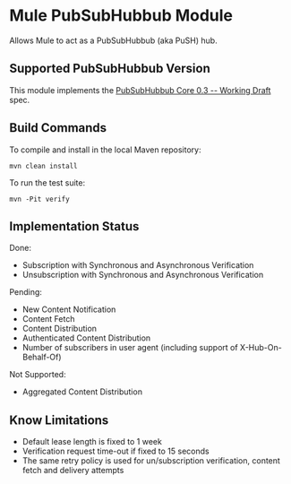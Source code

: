 Mule PubSubHubbub Module
========================

Allows Mule to act as a PubSubHubbub (aka PuSH) hub.

Supported PubSubHubbub Version
------------------------------

This module implements the [PubSubHubbub Core 0.3 -- Working Draft](http://pubsubhubbub.googlecode.com/svn/trunk/pubsubhubbub-core-0.3.html) spec.


Build Commands
--------------

To compile and install in the local Maven repository:

    mvn clean install  

To run the test suite:

    mvn -Pit verify
    
    
Implementation Status
---------------------

Done:

- Subscription with Synchronous and Asynchronous Verification
- Unsubscription with Synchronous and Asynchronous Verification

Pending:

- New Content Notification
- Content Fetch
- Content Distribution
- Authenticated Content Distribution
- Number of subscribers in user agent (including support of X-Hub-On-Behalf-Of)

Not Supported:

- Aggregated Content Distribution

    
Know Limitations
----------------

- Default lease length is fixed to 1 week
- Verification request time-out if fixed to 15 seconds
- The same retry policy is used for un/subscription verification, content fetch and delivery attempts
